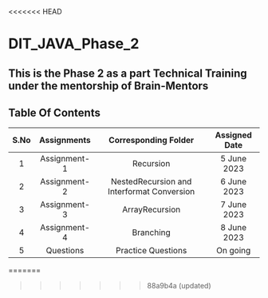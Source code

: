 <<<<<<< HEAD
# DIT_JAVA_Phase_2
## This is the Phase 2 as a part Technical Training under the mentorship of Brain-Mentors  
## Table Of Contents  

  | S.No | Assignments |          Corresponding Folder            | Assigned Date |
| :--: | :---------: | :----------------------------------------: | :-----------: |
|   1  | Assignment-1|      Recursion                             |  5 June 2023  |
|   2  | Assignment-2| NestedRecursion and Interformat Conversion |  6 June 2023  |
|   3  | Assignment-3|      ArrayRecursion                        |  7 June 2023  |
|   4  | Assignment-4|      Branching                             |  8 June 2023  |
|   5  | Questions   |      Practice Questions                    |   On going    |
=======

>>>>>>> 88a9b4a (updated)
